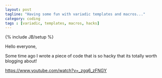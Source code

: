 ```yaml
---
layout: post
tagline: "Having some fun with variadic templates and macros..."
category: coding
tags : [variadic, templates, macros, hacks]
---
```

{% include JB/setup %}

Hello everyone,

Some time ago I wrote a piece of code that is so hacky that its totally worth blogging about!

https://www.youtube.com/watch?v=_zgq6_zFNGY